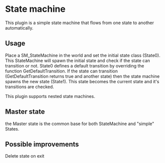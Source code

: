 # State machine

This plugin is a simple state machine that flows from one state to another automatically.

## Usage
Place a SM_StateMachine in the world and set the initial state class (State0).
This StateMachine will spawn the initial state and check if the state can transition or not.
State0 defines a default transition by overriding the function GetDefaultTransition.
If the state can transition (GetDefaultTransition returns true and another state) then the state machine spawns the new state (State1).
This state becomes the current state and it's transitions are checked.

This plugin supports nested state machines.

## Master state

the Master state is the common base for both StateMachine and "simple" States.

## Possible improvements

Delete state on exit

